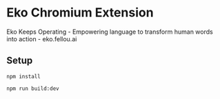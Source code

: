 # **Eko Chromium Extension**

Eko Keeps Operating - Empowering language to transform human words into action - eko.fellou.ai

## Setup
```
npm install

npm run build:dev
```
